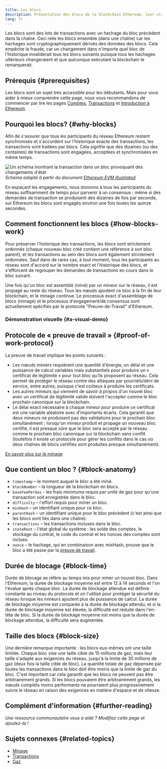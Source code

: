 ```yaml
---
title: Les blocs
description: Présentation des blocs de la blockchain Ethereum, leur structure de données, pourquoi ils sont nécessaires et comment ils sont créés.
lang: fr
---
```


Les blocs sont des lots de transactions avec un hachage du bloc précédent dans la chaîne. Ceci relie les blocs ensemble (dans une chaîne) car les hachages sont cryptographiquement dérivés des données des blocs. Cela empêche la fraude, car un changement dans n'importe quel bloc de l'historique invaliderait tous les blocs suivants puisque tous les hachages ultérieurs changeraient et que quiconque exécutant la blockchain le remarquerait.

## Prérequis {#prerequisites}

Les blocs sont un sujet très accessible pour les débutants. Mais pour vous aider à mieux comprendre cette page, nous vous recommandons de commencer par lire les pages [Comptes](/developers/docs/accounts/), [Transactions](/developers/docs/transactions/) et [Introduction à Ethereum](/developers/docs/intro-to-ethereum/).

## Pourquoi les blocs? {#why-blocks}

Afin de s'assurer que tous les participants du réseau Ethereum restent synchronisés et s'accordent sur l'historique exacte des transactions, les transactions sont traitées par blocs. Cela signifie que des dizaines (ou des centaines) de transactions sont engagées, acceptées et synchronisées en même temps.

![Un schéma montrant la transaction dans un bloc provoquant des changements d'état](./tx-block.png) _Schéma adapté à partir du document [Ethereum EVM illustrated](https://takenobu-hs.github.io/downloads/ethereum_evm_illustrated.pdf)_

En espaçant les engagements, nous donnons à tous les participants du réseau suffisamment de temps pour parvenir à un consensus : même si des demandes de transaction se produisent des dizaines de fois par seconde, sur Ethereum les blocs sont engagés environ une fois toutes les quinze secondes.

## Comment fonctionnent les blocs {#how-blocks-work}

Pour préserver l'historique des transactions, les blocs sont strictement ordonnés (chaque nouveau bloc créé contient une référence à son bloc parent), et les transactions au sein des blocs sont également strictement ordonnées. Sauf dans de rares cas, à tout moment, tous les participants au réseau sont d'accord sur le nombre exact et l'historique des blocs, et s'efforcent de regrouper les demandes de transactions en cours dans le bloc suivant.

Une fois qu'un bloc est assemblé (miné) par un mineur sur le réseau, il est propagé au reste du réseau. Tous les nœuds ajoutent ce bloc à la fin de leur blockchain, et le minage continue. Le processus exact d'assemblage de blocs (minage) et le processus d'engagement/de consensus sont actuellement spécifiés par le protocole "Preuve-de-Travail" d'Ethereum.

### Démonstration visuelle {#a-visual-demo}

<YouTube id="_160oMzblY8" />

## Protocole de « preuve de travail » {#proof-of-work-protocol}

La preuve de travail implique les points suivants :

- Les nœuds miniers requièrent une quantité d'énergie, un délai et une puissance de calcul variables mais substantiels pour produire un « certificat de légitimité » pour tout bloc qu’ils proposent au réseau. Cela permet de protéger le réseau contre des attaques par pourriels/déni de service, entre autres, puisque c'est coûteux à produire les certificats.
- Les autres mineurs qui viennent de savoir à propos d'un nouvel bloc avec un certificat de légitimité valide doivent l'accepter comme le bloc prochain canonique sur la blockchain.
- Le délai exact nécessaire à chaque mineur pour produire ce certificat est une variable aléatoire avec d'importants écarts. Cela garantit que deux mineurs ne produisent pas des validations pour le prochain bloc simultanément ; lorsqu'un mineur produit et propage un nouveau bloc certifié, il est presque sûre que le bloc sera accepté par le réseau comme le prochain bloc canonique sur la blockchain sans conflit (toutefois il existe un protocole pour gérer les conflits dans le cas où deux chaînes de blocs certifiés sont produites presque simultanément).

[En savoir plus sur le minage](/developers/docs/consensus-mechanisms/pow/mining/)

## Que contient un bloc ? {#block-anatomy}

- `timestamp` – le moment auquel le bloc a été miné.
- `blockNumber` – la longueur de la blockchain en blocs.
- `baseFeePerGas` - les frais minimums requis par unité de gaz pour qu'une transaction soit enregistrée dans le bloc.
- `difficulty` – l'effort requis pour miner un bloc.
- `mixHash` – un identifiant unique pour ce bloc.
- `parentHash` – un identifiant unique pour le bloc précèdent (c'est ainsi que les blocs sont liés dans une chaîne).
- `transactions` – les transactions incluses dans le bloc.
- `stateRoot` – l'état global du système : les solde des comptes, le stockage du contrat, le code du contrat et les nonces des comptes sont inclues.
- `nonce` – le hachage, qui en combinaison avec mixHash, prouve que le bloc a été passe par la [preuve de travail](/developers/docs/consensus-mechanisms/pow/).

## Durée de blocage {#block-time}

Durée de blocage se réfère au temps mis pour miner un nouvel bloc. Dans l'Ethereum, la durée de blockage moyenne est entre 12 à 14 seconds et l'on l'évalue après chaque bloc. La durée de blockage attendue est définie constante au niveau du protocole et on l'utilisé pour protéger la sécurité du réseau lorsque les mineurs ajoutent plus de puissance de calcul. La durée de blockage moyenne est comparée à la durée de blockage attendu, et si la durée de blockage moyenne est élevée, la difficulté est réduite dans l'en-tête de bloc. Si la durée de blockage moyenne est moins que la durée de blockage attendue, la difficulté sera augmentée.

## Taille des blocs {#block-size}

Une dernière remarque importante : les blocs eux-mêmes ont une taille limitée. Chaque bloc vise une taille cible de 15 millions de gaz, mais leur taille s'adapte aux exigences du réseau, jusqu'à la limite de 30 millions de gaz (deux fois la taille cible de bloc). La quantité totale de gaz dépensée par toutes les transactions dans le bloc doit être moins que la limite de gaz du bloc. C'est important car cela garantit que les blocs ne peuvent pas être arbitrairement grands. Si les blocs pouvaient être arbitrairement grands, les nœuds complets moins performants ne pourraient plus progressivement suivre le réseau en raison des exigences en matière d'espace et de vitesse.

## Complément d'information {#further-reading}

_Une ressource communautaire vous a aidé ? Modifiez cette page et ajoutez-la !_

## Sujets connexes {#related-topics}

- [Minage](/developers/docs/consensus-mechanisms/pow/mining/)
- [Transactions](/developers/docs/transactions/)
- [Gaz](/developers/docs/gas/)
